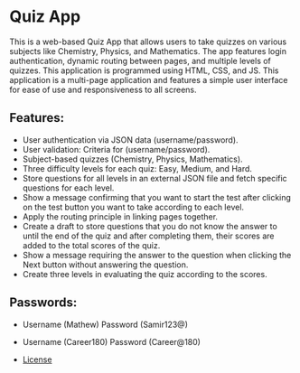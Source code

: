 # Quiz App

This is a web-based Quiz App that allows users to take quizzes on various subjects like Chemistry, Physics, and Mathematics. The app features login authentication, dynamic routing between pages, and multiple levels of quizzes.
This application is programmed using HTML, CSS, and JS. This application is a multi-page application and features a simple user interface for ease of use and responsiveness to all screens.

## Features:
- User authentication via JSON data (username/password).
- User validation: Criteria for (username/password).
- Subject-based quizzes (Chemistry, Physics, Mathematics).
- Three difficulty levels for each quiz: Easy, Medium, and Hard.
- Store questions for all levels in an external JSON file and fetch specific questions for each level.
- Show a message confirming that you want to start the test after clicking on the test button you want to take according to each level.
- Apply the routing principle in linking pages together.
- Create a draft to store questions that you do not know the answer to until the end of the quiz and after completing them, their scores are added to the total scores of the quiz.
- Show a message requiring the answer to the question when clicking the Next button without answering the question.
- Create three levels in evaluating the quiz according to the scores.

## Passwords:
- Username (Mathew)  Password (Samir123@)
- Username (Career180)  Password (Career@180)

- [License](#license)
